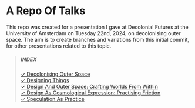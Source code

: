 # A Repo Of Talks
This repo was created for a presentation I gave at Decolonial Futures at the University of Amsterdam on Tuesday 22nd, 2024, on decolonising outer space. The aim is to create branches and variations from this initial commit, for other presentations related to this topic.

> ##### INDEX 
> [✓ Decolonising Outer Space](decolonising-outer-space.md)  
> [✓ Designing Things](designing-things.md)  
> [✓ Design And Outer Space: Crafting Worlds From Within](design-and-outer-space.md)  
> [✓ Design As Cosmological Expression: Practising Friction](design-as-cosmological-expression.md)  
> [✓ Speculation As Practice](speculation-as-practice.md)  
